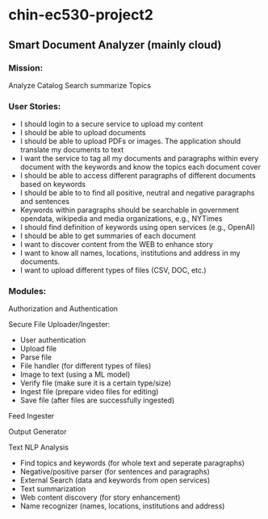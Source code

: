 # chin-ec530-project2

## Smart Document Analyzer (mainly cloud)

### Mission:

Analyze Catalog Search summarize Topics

### User Stories:

  - I should login to a secure service to upload my content
  - I should be able to upload documents
  - I should be able to upload PDFs or images.  The application should translate my documents to text
  - I want the service to tag all my documents and paragraphs within every document with the keywords and know the topics each document cover
  - I should be able to access different paragraphs of different documents based on keywords
  - I should be able to to find all positive, neutral and negative paragraphs and sentences
  - Keywords within paragraphs should be searchable in government opendata, wikipedia and media organizations, e.g., NYTimes
  - I should find definition of keywords using open services (e.g., OpenAI)
  - I should be able to get summaries of each document
  - I want to discover content from the WEB to enhance story
  - I want to know all names, locations, institutions and address in my documents.
  - I want to upload different types of files (CSV, DOC, etc.)

### Modules:

Authorization and Authentication

Secure File Uploader/Ingester:

  - User authentication
  - Upload file
  - Parse file
  - File handler (for different types of files)
  - Image to text (using a ML model)
  - Verify file (make sure it is a certain type/size)
  - Ingest file (prepare video files for editing)
  - Save file (after files are successfully ingested)

Feed Ingester

Output Generator

Text NLP Analysis

  - Find topics and keywords (for whole text and seperate paragraphs)
  - Negative/positive parser (for sentences and paragraphs)
  - External Search (data and keywords from open services)
  - Text summarization
  - Web content discovery (for story enhancement)
  - Name recognizer (names, locations, institutions and address)
